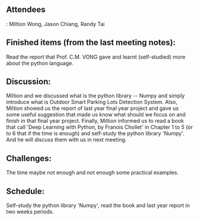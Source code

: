 <h2>Attendees</h2>:
Miltion Wong, Jason Chiang, Randy Tai

<h2>Finished items (from the last meeting notes):</h2>
Read the report that Prof. C.M. VONG gave and learnt (self-studied) more about the python language.

<h2>Discussion:</h2>
Miltion and we discussed what is the python library -- Numpy and simply introduce what is Outdoor Smart Parking Lots Detection System. Also, Miltion showed us the report of last year final year project and gave us some useful suggestion that made us know what should we focus on and finish in that final year project.
Finally, Miltion informed us to read a book that call 'Deep Learning with Python, by Franois Chollet' in Chapter 1 to 5 (or to 6 that if the time is enough) and self-study the python library 'Numpy'. And he will discuss them with us in next meeting.

<h2>Challenges:</h2>
The time maybe not enough and not enough some practical examples.

<h2>Schedule:</h2>
Self-study the python library 'Numpy', read the book and last year report in two weeks periods.
